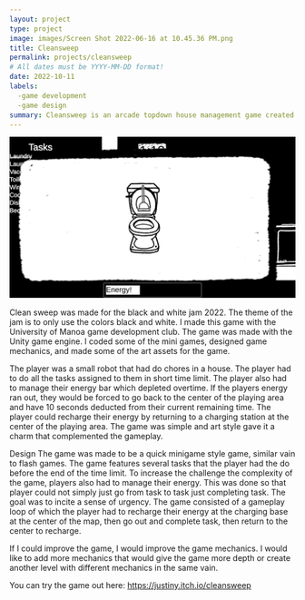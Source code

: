 ```yaml
---
layout: project
type: project
image: images/Screen Shot 2022-06-16 at 10.45.36 PM.png
title: Cleansweep
permalink: projects/cleansweep
# All dates must be YYYY-MM-DD format!
date: 2022-10-11
labels:
  -game development
  -game design
summary: Cleansweep is an arcade topdown house management game created for black and white jam 2022
---
```

<div class="ui rounded images">
  <img class="ui image" src="../images/cleansweeptoilet.png ">
</div>

Clean sweep was made for the black and white jam 2022. The theme of the jam is to only use the colors black and white. I made this game with the University of Manoa game development club. The game was made with the Unity game engine. I coded some of the mini games, designed game mechanics, and made some of the art assets for the game. 

The player was a small robot that had do chores in a house. The player had to do all the tasks assigned to them in short time limit. The player also had to manage their energy bar which depleted overtime. If the players energy ran out, they would be forced to go back to the center of the playing area and have 10 seconds deducted from their current remaining time. The player could recharge their energy by returning to a charging station at the center of the playing area. The game was simple and art style gave it a charm that complemented the gameplay.

Design
The game was made to be a quick minigame style game, similar vain to flash games. The game features several tasks that the player had the do before the end of the time limit. To increase the challenge the complexity of the game, players also had to manage their energy. This was done so that player could not simply just go from task to task just completing task. The goal was to incite a sense of urgency. The game consisted of a gameplay loop of which the player had to recharge their energy at the charging base at the center of the map, then go out and complete task, then return to the center to recharge. 

If I could improve the game, I would improve the game mechanics. I would like to add more mechanics that would give the game more depth or create another level with different mechanics in the same vain.

You can try the game out here: https://justiny.itch.io/cleansweep
